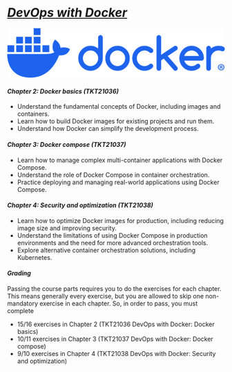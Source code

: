 # *[DevOps with Docker](https://courses.mooc.fi/org/uh-cs/courses/devops-with-docker)*

![Relative](/Chapter_1/pictures/picture_1.png)

#### ***Chapter 2: Docker basics (TKT21036)***

- Understand the fundamental concepts of Docker, including images and containers.
- Learn how to build Docker images for existing projects and run them.
- Understand how Docker can simplify the development process.

#### ***Chapter 3: Docker compose (TKT21037)***

- Learn how to manage complex multi-container applications with Docker Compose.
- Understand the role of Docker Compose in container orchestration.
- Practice deploying and managing real-world applications using Docker Compose.

#### ***Chapter 4: Security and optimization (TKT21038)***

- Learn how to optimize Docker images for production, including reducing image size and improving security.
- Understand the limitations of using Docker Compose in production environments and the need for more advanced orchestration tools.
- Explore alternative container orchestration solutions, including Kubernetes.

#### ***Grading***

Passing the course parts requires you to do the exercises for each chapter. This means generally every exercise, but you are allowed to skip one non-mandatory exercise in each chapter. So, in order to pass, you must complete

- 15/16 exercises in Chapter 2 (TKT21036 DevOps with Docker: Docker basics)
- 10/11 exercises in Chapter 3 (TKT21037 DevOps with Docker: Docker compose)
- 9/10 exercises in Chapter 4 (TKT21038 DevOps with Docker: Security and optimization)
